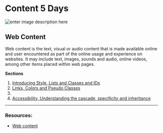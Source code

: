 # Content 5 Days

![enter image description here](https://www.asioso.com/blogs/articles/Blogreihe%20Content-Marketing/content-marketing-symbols.png)

## Web Content

Web content is the text, visual or audio content that is made available online and user encountered as part of the online usage and experience on websites. It may include text, images, sounds and audio, online videos, among other items placed within web pages.


**Sections**

1.  [Introducing Style, Lists and Classes and IDs](https://github.com/FBWE22-E08/UIB-Lessons/tree/main/2-Content/1-Introducing%20Style%2C%20Lists%20and%20Classes%20and%20IDs) 
2.  [Links, Colors and Pseudo Classes](https://github.com/FBWE22-E08/UIB-Lessons/tree/main/2-Content/2-Links%2C%20Colors%20and%20Pseudo%20Classes) 
3.  []() 
4.  [Accessibility, Understanding the cascade, specificity and inheritance](https://github.com/FBWE22-E08/UIB-Lessons/tree/main/2-Content/4-accessibility%2C%20Understanding%20the%20cascade%2C%20specificity%20and%20inheritance) 

---

### Resources:

- [Web content](https://en.wikipedia.org/wiki/Web_content)


